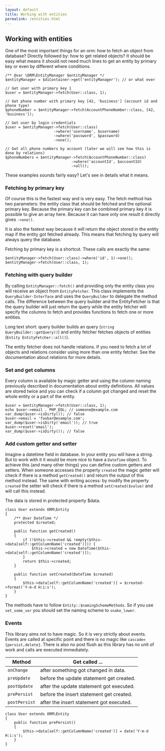 ```yaml
---
layout: default
title: Working with entities
permalink: /entities.html
---
```

## Working with entities

One of the most important things for an orm: how to fetch an object from database? Directly followed by: how to get
related objects? It should be easy what means it should not need much lines to get an entity by primary key or even by
different where conditions.

```php?start_inline=true
/** @var \ORM\EntityManager $entityManager */
$entityManager = $diContainer->get('entityManager'); // or what ever

// Get user with primary key 1
$user = $entityManager->fetch(User::class, 1);

// Get phone number with primary key [42, 'business'] (account id and phone type)
$phoneNumber = $entityManager->fetch(AccountPhoneNumber::class, [42, 'business']);

// Get user by login credentials
$user = $entityManager->fetch(User::class)
                      ->where('username', $username)
                      ->where('password', $password)
                      ->one();

// Get all phone numbers by account (later we will see how this is done by relations)
$phoneNumbers = $entityManager->fetch(AccountPhoneNumber::class)
                              ->where('accountId', $accountId)
                              ->all();
```

These examples sounds fairly easy? Let's see in details what it means.

### Fetching by primary key

Of course this is the fastest way and is very easy. The fetch method has two parameters: the entity class that should
be fetched and the optional primary key. Because the primary key can be combined primary key it is possible to give an
array here. Because it can have only one result it directly gives `->one()`.

It is also the fastest way because it will return the object stored in the entity map if the entity got fetched
already. This means that fetching by query will always query the database.

Fetching by primary key is a shortcut. These calls are exactly the same:

```php?start_inline=true
$entityManager->fetch(User::class)->where('id', 1)->one();
$entityManager->fetch(User::class, 1);
```

### Fetching with query builder

By calling `EntityManager::fetch()` and providing only the entity class you will receive an object from 
`EntityFetcher`. This class implements the `QueryBuilder-Interface` and uses the `QueryBuilder` to delegate the method
calls. The difference between the query builder and the EntityFetcher is that the query builder will just return the
query while the entity fetcher will specify the columns to fetch and provides functions to fetch one or more entities.

Long text short: query builder builds an query (`string QueryBuilder::getQuery()`) and entity fetcher fetches objects of 
entities (`Entity EntityFetcher::all()`).

The entity fetcher does not handle relations. If you need to fetch a lot of objects and relations consider using more
than one entity fetcher. See the documentation about relations for more details.

### Set and get columns

Every column is available by magic getter and using the column naming previously described in documentation about
entity definitions. All values are stored twice and you can check if a column got changed and reset the whole entity
or a part of the entity.

```php?start_inline=true
$user = $entityManager->fetch(User::class, 1);
echo $user->email . PHP_EOL; // someone@example.com
var_dump($user->isDirty()); // false
$user->email = 'foobar@example.com';
var_dump($user->isDirty('email')); // true
$user->reset('email');
var_dump($user->isDirty()); // false
```

### Add custom getter and setter

Imagine a datetime field in database. In your entity you will have a string. But to work with it it would be more nice
to have a `DateTime` object. To achieve this (and many other things) you can define custom getters and setters. When
someone accesses the property `created` the magic getter will check if there is a method `getCreated()` and return the
output of this method instead. The same with writing access: by modify the property `created` the setter will check
if there is a method `setCreated($value)` and will call this instead.

The data is stored in protected property $data.
 
```php?start_inline=true
class User extends ORM\Entity
{
    /** @var DateTime */
    protected $created;
    
    public function getCreated()
    {
        if (!$this->created && !empty($this->data[self::getColumnName('created')])) {
            $this->created = new DateTime($this->data[self::getColumnName('created')]);
        }
        return $this->created;
    }
    
    public function setCreated(DateTime $created)
    {
        $this->data[self::getColumnName('created')] = $created->format('Y-m-d H:i:s');
    }
}
```

The methods have to follow `Entity::$namingSchemeMethods`. So if you use `set_some_var` you should set the naming
scheme to `snake_lower`.

### Events

This library aims not to have magic. So it is very strictly about events. Events are called at specific point and there
is no magic like `cascade={persist,delete}`. There is also no post flush as this library has no unit of work and calls
are executed immediately.

| Method        | Get called ...                           |
|---------------|------------------------------------------|
| `onChange`    | after something got changed in data.     |
| `preUpdate`   | before the update statement get created. |
| `postUpdate`  | after the update statement got executed. |
| `prePersist`  | before the insert statement get created. |
| `postPersist` | after the insert statement got executed. |

```php?start_inline=true
class User extends ORM\Entity
{
    public function prePersist()
    {
        $this->data[self::getColumnName('created')] = date('Y-m-d H:i:s');
    }
}
```

